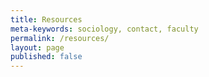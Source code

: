 ```yaml
---
title: Resources
meta-keywords: sociology, contact, faculty
permalink: /resources/
layout: page
published: false
---
```


